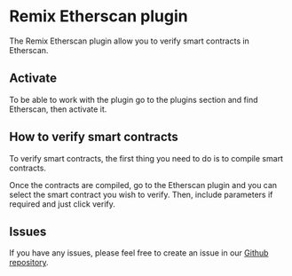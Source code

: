 # Remix Etherscan plugin

The Remix Etherscan plugin allow you to verify smart contracts in Etherscan. 

## Activate

To be able to work with the plugin go to the plugins section and find Etherscan, then activate it.

## How to verify smart contracts

To verify smart contracts, the first thing you need to do is to compile smart contracts.

Once the contracts are compiled, go to the Etherscan plugin and you can select the smart contract you wish to verify. Then, include parameters if required and just click verify.

## Issues

If you have any issues, please feel free to create an issue in our [Github repository](https://github.com/Machinalabs/remix-etherscan-plugin/issues).